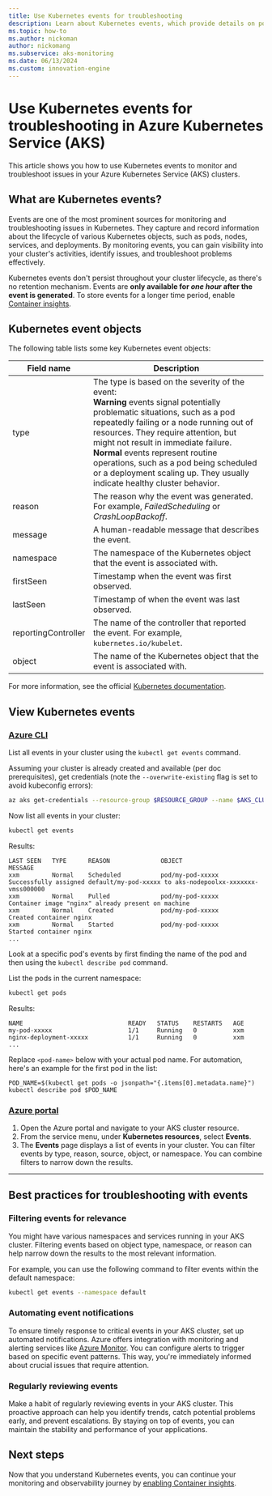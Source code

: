 ```yaml
---
title: Use Kubernetes events for troubleshooting
description: Learn about Kubernetes events, which provide details on pods, nodes, and other Kubernetes objects.
ms.topic: how-to
ms.author: nickoman
author: nickomang
ms.subservice: aks-monitoring
ms.date: 06/13/2024
ms.custom: innovation-engine
---
```


# Use Kubernetes events for troubleshooting in Azure Kubernetes Service (AKS)

This article shows you how to use Kubernetes events to monitor and troubleshoot issues in your Azure Kubernetes Service (AKS) clusters.

## What are Kubernetes events?

Events are one of the most prominent sources for monitoring and troubleshooting issues in Kubernetes. They capture and record information about the lifecycle of various Kubernetes objects, such as pods, nodes, services, and deployments. By monitoring events, you can gain visibility into your cluster's activities, identify issues, and troubleshoot problems effectively.

Kubernetes events don't persist throughout your cluster lifecycle, as there's no retention mechanism. Events are **only available for *one hour* after the event is generated**. To store events for a longer time period, enable [Container insights][container-insights].

## Kubernetes event objects

The following table lists some key Kubernetes event objects:

|Field name|Description|
|----------|------------|
|type |The type is based on the severity of the event:<br/>**Warning** events signal potentially problematic situations, such as a pod repeatedly failing or a node running out of resources. They require attention, but might not result in immediate failure.<br/>**Normal** events represent routine operations, such as a pod being scheduled or a deployment scaling up. They usually indicate healthy cluster behavior.|
|reason|The reason why the event was generated. For example, *FailedScheduling* or *CrashLoopBackoff*.|
|message|A human-readable message that describes the event.|
|namespace|The namespace of the Kubernetes object that the event is associated with.|
|firstSeen|Timestamp when the event was first observed.|
|lastSeen|Timestamp of when the event was last observed.|
|reportingController|The name of the controller that reported the event. For example, `kubernetes.io/kubelet`.|
|object|The name of the Kubernetes object that the event is associated with.|

For more information, see the official [Kubernetes documentation][k8s-events].

## View Kubernetes events

### [Azure CLI](#tab/azure-cli)

List all events in your cluster using the `kubectl get events` command.

Assuming your cluster is already created and available (per doc prerequisites), get credentials (note the `--overwrite-existing` flag is set to avoid kubeconfig errors):

```bash
az aks get-credentials --resource-group $RESOURCE_GROUP --name $AKS_CLUSTER --overwrite-existing
```

Now list all events in your cluster:

```bash
kubectl get events
```

Results:

<!-- expected_similarity=0.3 -->

```output
LAST SEEN   TYPE      REASON              OBJECT                      MESSAGE
xxm         Normal    Scheduled           pod/my-pod-xxxxx            Successfully assigned default/my-pod-xxxxx to aks-nodepoolxx-xxxxxxx-vmss000000
xxm         Normal    Pulled              pod/my-pod-xxxxx            Container image "nginx" already present on machine
xxm         Normal    Created             pod/my-pod-xxxxx            Created container nginx
xxm         Normal    Started             pod/my-pod-xxxxx            Started container nginx
...
```

Look at a specific pod's events by first finding the name of the pod and then using the `kubectl describe pod` command.

List the pods in the current namespace:

```bash
kubectl get pods
```

Results:

<!-- expected_similarity=0.3 -->

```output
NAME                             READY   STATUS    RESTARTS   AGE
my-pod-xxxxx                     1/1     Running   0          xxm
nginx-deployment-xxxxx           1/1     Running   0          xxm
...
```

Replace `<pod-name>` below with your actual pod name. For automation, here's an example for the first pod in the list:

```shell
POD_NAME=$(kubectl get pods -o jsonpath="{.items[0].metadata.name}")
kubectl describe pod $POD_NAME
```

### [Azure portal](#tab/azure-portal)

1. Open the Azure portal and navigate to your AKS cluster resource.
1. From the service menu, under **Kubernetes resources**, select **Events**.
1. The **Events** page displays a list of events in your cluster. You can filter events by type, reason, source, object, or namespace. You can combine filters to narrow down the results.

---

## Best practices for troubleshooting with events

### Filtering events for relevance

You might have various namespaces and services running in your AKS cluster. Filtering events based on object type, namespace, or reason can help narrow down the results to the most relevant information.

For example, you can use the following command to filter events within the default namespace:

```bash
kubectl get events --namespace default
```

### Automating event notifications

To ensure timely response to critical events in your AKS cluster, set up automated notifications. Azure offers integration with monitoring and alerting services like [Azure Monitor][aks-azure-monitor]. You can configure alerts to trigger based on specific event patterns. This way, you're immediately informed about crucial issues that require attention.

### Regularly reviewing events

Make a habit of regularly reviewing events in your AKS cluster. This proactive approach can help you identify trends, catch potential problems early, and prevent escalations. By staying on top of events, you can maintain the stability and performance of your applications.

## Next steps

Now that you understand Kubernetes events, you can continue your monitoring and observability journey by [enabling Container insights][container-insights].

<!-- LINKS -->
[aks-azure-monitor]: ./monitor-aks.md
[container-insights]: /azure/azure-monitor/containers/container-insights-enable-aks
[k8s-events]: https://kubernetes.io/docs/reference/kubernetes-api/cluster-resources/event-v1/